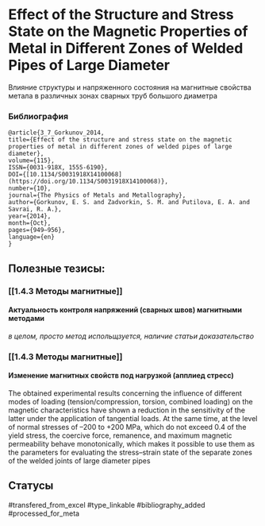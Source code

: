 # Effect of the Structure and Stress State on the Magnetic Properties of Metal in Different Zones of Welded Pipes of Large Diameter

Влияние структуры и напряженного состояния на магнитные свойства метала в различных зонах сварных труб большого диаметра

### Библиография
```
@article{3_7_Gorkunov_2014,
title={Effect of the structure and stress state on the magnetic properties of metal in different zones of welded pipes of large diameter},
volume={115},
ISSN={0031-918X, 1555-6190},
DOI={[10.1134/S0031918X14100068](https://doi.org/10.1134/S0031918X14100068)},
number={10},
journal={The Physics of Metals and Metallography},
author={Gorkunov, E. S. and Zadvorkin, S. M. and Putilova, E. A. and Savrai, R. A.},
year={2014},
month={Oct},
pages={949–956},
language={en}
}
```

## Полезные тезисы:
### [[1.4.3 Методы магнитные]]
#### Актуальность контроля напряжений (сварных швов) магнитными методами
_в целом, просто метод испольщзуется, наличие статьи доказательство_

### [[1.4.3 Методы магнитные]]
#### Изменение магнитных свойств под нагрузкой (апплиед стресс)
The obtained experimental results concerning the influence of different modes of loading (tension/compression, torsion, combined loading) on the magnetic characteristics have shown a reduction in the sensitivity of the latter under the application of tangential loads. At the same time, at the level of normal stresses of –200 to +200 MPa, which do not exceed 0.4 of the yield stress, the coercive force, remanence, and maximum magnetic permeability behave monotonically, which makes it possible to use them as the parameters for evaluating the stress–strain state of the separate zones of the welded joints of large diameter pipes

## Статусы
#transfered_from_excel 
#type_linkable
#bibliography_added
#processed_for_meta
